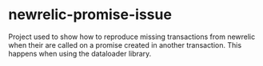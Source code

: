 # newrelic-promise-issue

Project used to show how to reproduce missing transactions from newrelic when their are called on a promise created in another transaction. This happens when using the dataloader library.
